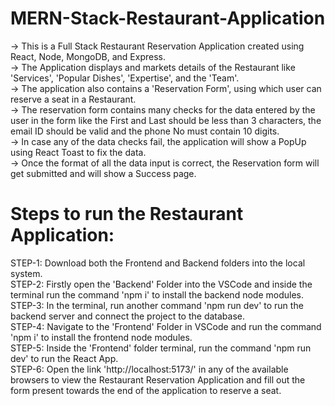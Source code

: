 # MERN-Stack-Restaurant-Application
-> This is a Full Stack Restaurant Reservation Application created using React, Node, MongoDB, and Express.<br>
-> The Application displays and markets details of the Restaurant like 'Services', 'Popular Dishes', 'Expertise', and the 'Team'.<br>
-> The application also contains a 'Reservation Form', using which user can reserve a seat in a Restaurant.<br>
-> The reservation form contains many checks for the data entered by the user in the form like the First and Last should be less than 3 characters, the email ID should be valid and the phone No must contain 10 digits.<br>
-> In case any of the data checks fail, the application will show a PopUp using React Toast to fix the data.<br>
-> Once the format of all the data input is correct, the Reservation form will get submitted and will show a Success page.<br>

# Steps to run the Restaurant Application:
STEP-1: Download both the Frontend and Backend folders into the local system.<br>
STEP-2: Firstly open the 'Backend' Folder into the VSCode and inside the terminal run the command 'npm i' to install the backend node modules.<br>
STEP-3: In the terminal, run another command 'npm run dev' to run the backend server and connect the project to the database.<br>
STEP-4: Navigate to the 'Frontend' Folder in VSCode and run the command 'npm i' to install the frontend node modules.<br>
STEP-5: Inside the 'Frontend' folder terminal, run the command 'npm run dev' to run the React App.<br>
STEP-6: Open the link 'http://localhost:5173/' in any of the available browsers to view the Restaurant Reservation Application and fill out the form present towards the end of the application to reserve a seat.<br>
